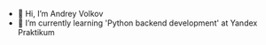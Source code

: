 - 👋 Hi, I’m Andrey Volkov 
- 🌱 I’m currently learning 'Python backend development' at Yandex Praktikum

<!---
andrey-a-volkov/andrey-a-volkov is a ✨ special ✨ repository because its `README.md` (this file) appears on your GitHub profile.
You can click the Preview link to take a look at your changes.
--->

